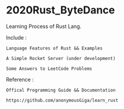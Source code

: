 # 2020Rust_ByteDance

Learning Process of Rust Lang.

Include :

    Language Features of Rust && Examples

    A Simple Rocket Server (under development)

    Some Answers to LeetCode Problems

Reference :

    Offical Programming Guide && Documentation

    https://github.com/anonymousGiga/learn_rust
